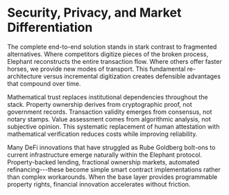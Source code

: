 # Security, Privacy, and Market Differentiation

The complete end-to-end solution stands in stark contrast to fragmented
alternatives. Where competitors digitize pieces of the broken process,
Elephant reconstructs the entire transaction flow. Where others offer
faster horses, we provide new modes of transport. This fundamental
re-architecture versus incremental digitization creates defensible
advantages that compound over time.

Mathematical trust replaces institutional dependencies throughout the
stack. Property ownership derives from cryptographic proof, not
government records. Transaction validity emerges from consensus, not
notary stamps. Value assessment comes from algorithmic analysis, not
subjective opinion. This systematic replacement of human attestation
with mathematical verification reduces costs while improving
reliability.

Many DeFi innovations that have struggled as Rube Goldberg bolt-ons to
current infrastructure emerge naturally within the Elephant protocol.
Property-backed lending, fractional ownership markets, automated
refinancing---these become simple smart contract implementations rather
than complex workarounds. When the base layer provides programmable
property rights, financial innovation accelerates without friction.
